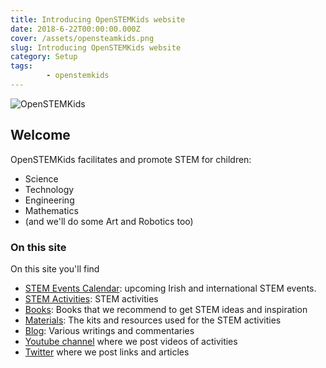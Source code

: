```yaml
---
title: Introducing OpenSTEMKids website
date: 2018-6-22T00:00:00.000Z
cover: /assets/opensteamkids.png
slug: Introducing OpenSTEMKids website
category: Setup
tags:
        - openstemkids
---
```




![OpenSTEMKids](/assets/opensteamkids.png)


## Welcome
OpenSTEMKids facilitates and promote STEM for children:
- Science
- Technology
- Engineering
- Mathematics
- (and we'll do some Art and Robotics too)



### On this site
On this site you'll find
- [STEM Events Calendar](/events-calendar): upcoming Irish and international STEM events.
- [STEM Activities](/activities): STEM activities  
- [Books](/books): Books that we recommend to get STEM ideas and inspiration
- [Materials](/materials): The kits and resources used for the STEM activities
- [Blog](/blog): Various writings and commentaries
- [Youtube channel](https://www.youtube.com/channel/UClT-YU-Yl_3to7yXAHEeuqA) where we post videos of activities
- [Twitter](https://twitter.com/STEMOpen) where we post links and articles 


